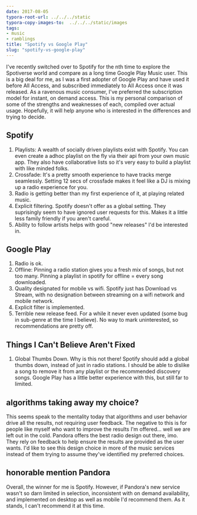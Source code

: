 ```yaml
---
date: 2017-08-05
typora-root-url: ../../../static
typora-copy-images-to:  ../../../static/images
tags:
- music
- ramblings
title: "Spotify vs Google Play"
slug: "spotify-vs-google-play"
---
```


I've recently switched over to Spotify for the nth time to explore the Spotiverse world and compare as a long time Google Play Music user. This is a big deal for me, as I was a first adopter of Google Play and have used it before All Access, and subscribed immediately to All Access once it was released. As a ravenous music consumer, I've preferred the subscription model for instant, on demand access.
This is my personal comparison of some of the strengths and weaknesses of each, compiled over actual usage. Hopefully, it will help anyone who is interested in the differences and trying to decide.

## Spotify

1.  Playlists: A wealth of socially driven playlists exist with Spotify. You can even create a adhoc playlist on the fly via their api from your own music app. They also have collaborative lists so it's very easy to build a playlist with like minded folks.
2.  Crossfade: It's a pretty smooth experience to have tracks merge seamlessly. Setting 12 secs of crossfade makes it feel like a DJ is mixing up a radio experience for you.
3.  Radio is getting better than my first experience of it, at playing related music.
4.  Explicit filtering. Spotify doesn't offer as a global setting. They suprisingly seem to have ignored user requests for this. Makes it a little less family friendly if you aren't careful.
5.  Ability to follow artists helps with good "new releases" I'd be interested in.

## Google Play

1.  Radio is ok.
2.  Offline: Pinning a radio station gives you a fresh mix of songs, but not too many. Pinning a playlist in spotify for offline = every song downloaded.
3.  Quality designated for mobile vs wifi. Spotify just has Download vs Stream, with no designation between streaming on a wifi network and mobile network.
4.  Explicit filter is implemented.
5.  Terrible new release feed. For a while it never even updated (some bug in sub-genre at the time I believe). No way to mark uninterested, so recommendations are pretty off.

## Things I Can't Believe Aren't Fixed

1.  Global Thumbs Down. Why is this not there! Spotify should add a global thumbs down, instead of just in radio stations. I should be able to dislike a song to remove it from any playlist or the recommended discovery songs. Google Play has a little better experience with this, but still far to limited.

## algorithms taking away my choice?

This seems speak to the mentality today that algorithms and user behavior drive all the results, not requiring user feedback. The negative to this is for people like myself who want to improve the results I'm offered... well we are left out in the cold. Pandora offers the best radio design out there, imo. They rely on feedback to help ensure the results are provided as the user wants. I'd like to see this design choice in more of the music services instead of them trying to assume they've identified my preferred choices.

## honorable mention Pandora

Overall, the winner for me is Spotify. However, if Pandora's new service wasn't so darn limited in selection, inconsistent with on demand availability, and implemented on desktop as well as mobile I'd recommend them. As it stands, I can't recommend it at this time.
